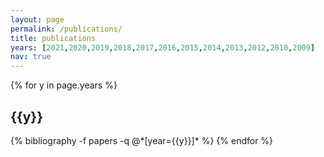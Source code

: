 ```yaml
---
layout: page
permalink: /publications/
title: publications
years: [2021,2020,2019,2018,2017,2016,2015,2014,2013,2012,2010,2009]
nav: true
---
```


<div class="publications">

{% for y in page.years %}
  <h2 class="year">{{y}}</h2>
  {% bibliography -f papers -q @*[year={{y}}]* %}
{% endfor %}

</div>

